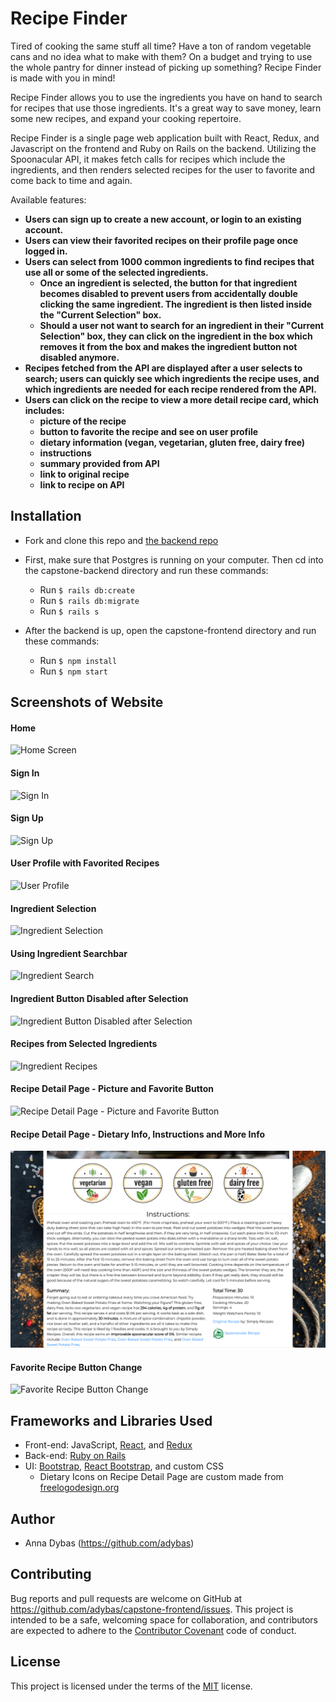# Recipe Finder

Tired of cooking the same stuff all time? Have a ton of random vegetable cans and no idea what to make with them? On a budget and trying to use the whole pantry for dinner instead of picking up something? Recipe Finder is made with you in mind!

Recipe Finder allows you to use the ingredients you have on hand to search for recipes that use those ingredients. It's a great way to save money, learn some new recipes, and expand your cooking repertoire. 

Recipe Finder is a single page web application built with React, Redux, and Javascript on the frontend and Ruby on Rails on the backend. Utilizing the Spoonacular API, it makes fetch calls for recipes which include the ingredients, and then renders selected recipes for the user to favorite and come back to time and again.


Available features:

- **Users can sign up to create a new account, or login to an existing account.**
- **Users can view their favorited recipes on their profile page once logged in.**
- **Users can select from 1000 common ingredients to find recipes that use all or some of the selected ingredients.**
    - **Once an ingredient is selected, the button for that ingredient becomes disabled to prevent users from accidentally double clicking the same ingredient. The ingredient is then listed inside the "Current Selection" box.**
    - **Should a user not want to search for an ingredient in their "Current Selection" box, they can click on the ingredient in the box which removes it from the box and makes the ingredient button not disabled anymore.**
- **Recipes fetched from the API are displayed after a user selects to search; users can quickly see which ingredients the recipe uses, and which ingredients are needed for each recipe rendered from the API.**
- **Users can click on the recipe to view a more detail recipe card, which includes:**
   - **picture of the recipe**
   - **button to favorite the recipe and see on user profile**
   - **dietary information (vegan, vegetarian, gluten free, dairy free)**
   - **instructions**
   - **summary provided from API**
   - **link to original recipe**
   - **link to recipe on API**

## Installation

- Fork and clone this repo and [the backend repo](https://github.com/adybas/capstone-backend)

- First, make sure that Postgres is running on your computer. Then cd into the capstone-backend directory and run these commands:
  - Run `$ rails db:create`
  - Run `$ rails db:migrate`
  - Run `$ rails s`
  
- After the backend is up, open the capstone-frontend directory and run these commands:
  - Run `$ npm install`
  - Run `$ npm start`

## Screenshots of Website

#### Home
![Home Screen](./src/assets/screenshots/home.png) 

#### Sign In
![Sign In](./src/assets/screenshots/signin.png)

#### Sign Up
![Sign Up](./src/assets/screenshots/signup.png) 

#### User Profile with Favorited Recipes
![User Profile](./src/assets/screenshots/profile.png) 

#### Ingredient Selection
![Ingredient Selection](./src/assets/screenshots/search1.png) 

#### Using Ingredient Searchbar
![Ingredient Search](./src/assets/screenshots/search2.png) 

#### Ingredient Button Disabled after Selection
![Ingredient Button Disabled after Selection](./src/assets/screenshots/search3.png) 

#### Recipes from Selected Ingredients
![Ingredient Recipes](./src/assets/screenshots/recipes.png) 

#### Recipe Detail Page - Picture and Favorite Button
![Recipe Detail Page - Picture and Favorite Button](./src/assets/screenshots/recipe1.png) 

#### Recipe Detail Page - Dietary Info, Instructions and More Info
![Recipe Detail Page - Dietary Info, Instructions and More Info](./src/assets/screenshots/recipe2.png) 

#### Favorite Recipe Button Change
![Favorite Recipe Button Change](./src/assets/screenshots/recipe3.png) 

## Frameworks and Libraries Used

- Front-end: JavaScript, [React](https://reactjs.org/), and [Redux](https://redux.js.org/)
- Back-end: [Ruby on Rails](https://github.com/rails/rails)
- UI: [Bootstrap](https://getbootstrap.com/), [React Bootstrap](https://react-bootstrap.github.io/), and custom CSS
    - Dietary Icons on Recipe Detail Page are custom made from [freelogodesign.org](https://www.freelogodesign.org)

## Author

- Anna Dybas (https://github.com/adybas)

## Contributing

Bug reports and pull requests are welcome on GitHub at https://github.com/adybas/capstone-frontend/issues. This project is intended to be a safe, welcoming space for collaboration, and contributors are expected to adhere to the [Contributor Covenant](http://contributor-covenant.org) code of conduct.

## License

This project is licensed under the terms of the [MIT](https://github.com/angular/angular.js/blob/master/LICENSE) license.
